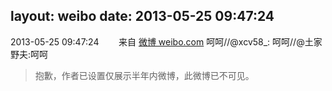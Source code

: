 layout: weibo
date: 2013-05-25 09:47:24
---
2013-05-25 09:47:24  &nbsp;&nbsp;&nbsp;&nbsp;&nbsp;&nbsp; 来自 <a href="http://weibo.com/" rel="nofollow">微博 weibo.com</a>
呵呵//@xcv58_: 呵呵//@土家野夫:呵呵
>  抱歉，作者已设置仅展示半年内微博，此微博已不可见。 ​​​
